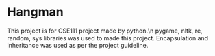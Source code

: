 # Hangman
This project is for CSE111 project made by python.\n
pygame, nltk, re, random, sys libraries was used to made this project.
Encapsulation and inheritance was used as per the project guideline.

